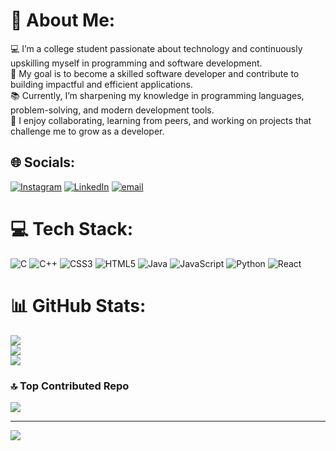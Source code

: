 # 💫 About Me:
💻 I’m a college student passionate about technology and continuously upskilling myself in programming and software development.<br>🚀 My goal is to become a skilled software developer and contribute to building impactful and efficient applications.<br>📚 Currently, I’m sharpening my knowledge in programming languages, problem-solving, and modern development tools.<br>🤝 I enjoy collaborating, learning from peers, and working on projects that challenge me to grow as a developer.


## 🌐 Socials:
[![Instagram](https://img.shields.io/badge/Instagram-%23E4405F.svg?logo=Instagram&logoColor=white)](https://instagram.com/giri_hbk) [![LinkedIn](https://img.shields.io/badge/LinkedIn-%230077B5.svg?logo=linkedin&logoColor=white)](https://linkedin.com/in/https://www.linkedin.com/in/giritharan-s-090301352?utm_source=share&utm_campaign=share_via&utm_content=profile&utm_medium=android_app) [![email](https://img.shields.io/badge/Email-D14836?logo=gmail&logoColor=white)](mailto:giritharan134@gmail.com) 

# 💻 Tech Stack:
![C](https://img.shields.io/badge/c-%2300599C.svg?style=for-the-badge&logo=c&logoColor=white) ![C++](https://img.shields.io/badge/c++-%2300599C.svg?style=for-the-badge&logo=c%2B%2B&logoColor=white) ![CSS3](https://img.shields.io/badge/css3-%231572B6.svg?style=for-the-badge&logo=css3&logoColor=white) ![HTML5](https://img.shields.io/badge/html5-%23E34F26.svg?style=for-the-badge&logo=html5&logoColor=white) ![Java](https://img.shields.io/badge/java-%23ED8B00.svg?style=for-the-badge&logo=openjdk&logoColor=white) ![JavaScript](https://img.shields.io/badge/javascript-%23323330.svg?style=for-the-badge&logo=javascript&logoColor=%23F7DF1E) ![Python](https://img.shields.io/badge/python-3670A0?style=for-the-badge&logo=python&logoColor=ffdd54) ![React](https://img.shields.io/badge/react-%2320232a.svg?style=for-the-badge&logo=react&logoColor=%2361DAFB)
# 📊 GitHub Stats:
![](https://github-readme-stats.vercel.app/api?username=Giritharan788&theme=dark&hide_border=false&include_all_commits=false&count_private=false)<br/>
![](https://nirzak-streak-stats.vercel.app/?user=Giritharan788&theme=dark&hide_border=false)<br/>
![](https://github-readme-stats.vercel.app/api/top-langs/?username=Giritharan788&theme=dark&hide_border=false&include_all_commits=false&count_private=false&layout=compact)

### 🔝 Top Contributed Repo
![](https://github-contributor-stats.vercel.app/api?username=Giritharan788&limit=5&theme=dark&combine_all_yearly_contributions=true)

---
[![](https://visitcount.itsvg.in/api?id=Giritharan788&icon=0&color=0)](https://visitcount.itsvg.in)

<!-- Proudly created with GPRM ( https://gprm.itsvg.in ) -->
